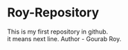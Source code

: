 # Roy-Repository
This is my first repository in github.
<br> it means next line.
Author - Gourab Roy.
